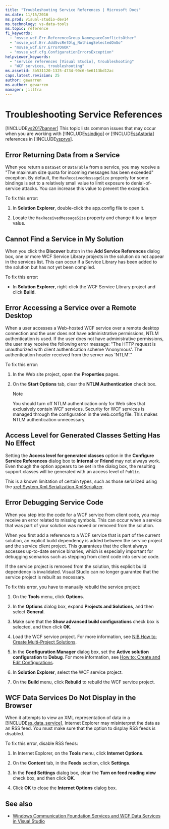 ```yaml
---
title: "Troubleshooting Service References | Microsoft Docs"
ms.date: 11/15/2016
ms.prod: visual-studio-dev14
ms.technology: vs-data-tools
ms.topic: reference
f1_keywords:
  - "msvse_wcf.Err.ReferenceGroup_NamespaceConflictsOther"
  - "msvse_wcf.Err.AddSvcRefDlg_NothingSelectedOnGo"
  - "msvse_wcf.Err.ErrorOnOK"
  - "msvse_wcf.cfg.ConfigurationErrorsException"
helpviewer_keywords:
  - "service references [Visual Studio], troubleshooting"
  - "WCF services, troubleshooting"
ms.assetid: 3b531120-1325-4734-90c6-6e6113bd12ac
caps.latest.revision: 25
author: gewarren
ms.author: gewarren
manager: jillfra
---
```

# Troubleshooting Service References
[!INCLUDE[vs2017banner](../includes/vs2017banner.md)]
This topic lists common issues that may occur when you are working with [!INCLUDE[vsindigo](../includes/vsindigo-md.md)] or [!INCLUDE[ssAstoria](../includes/ssastoria-md.md)] references in [!INCLUDE[vsprvs](../includes/vsprvs-md.md)].

## Error Returning Data from a Service
 When you return a `DataSet` or `DataTable` from a service, you may receive a "The maximum size quota for incoming messages has been exceeded" exception. By default, the `MaxReceivedMessageSize` property for some bindings is set to a relatively small value to limit exposure to denial-of-service attacks. You can increase this value to prevent the exception.

 To fix this error:

1. In **Solution Explorer**, double-click the app.config file to open it.

2. Locate the `MaxReceivedMessageSize` property and change it to a larger value.

## Cannot Find a Service in My Solution
 When you click the **Discover** button in the **Add Service References** dialog box, one or more WCF Service Library projects in the solution do not appear in the services list. This can occur if a Service Library has been added to the solution but has not yet been compiled.

 To fix this error:

- In **Solution Explorer**, right-click the WCF Service Library project and click **Build**.

## Error Accessing a Service over a Remote Desktop
 When a user accesses a Web-hosted WCF service over a remote desktop connection and the user does not have administrative permissions, NTLM authentication is used. If the user does not have administrative permissions, the user may receive the following error message: "The HTTP request is unauthorized with client authentication scheme 'Anonymous'. The authentication header received from the server was 'NTLM'."

 To fix this error:

1. In the Web site project, open the **Properties** pages.

2. On the **Start Options** tab, clear the **NTLM Authentication** check box.

    > [!NOTE]
    > You should turn off NTLM authentication only for Web sites that exclusively contain WCF services. Security for WCF services is managed through the configuration in the web.config file. This makes NTLM authentication unnecessary.

## Access Level for Generated Classes Setting Has No Effect
 Setting the **Access level for generated classes** option in the **Configure Service References** dialog box to **Internal** or **Friend** may not always work. Even though the option appears to be set in the dialog box, the resulting support classes will be generated with an access level of `Public`.

 This is a known limitation of certain types, such as those serialized using the <xref:System.Xml.Serialization.XmlSerializer>.

## Error Debugging Service Code
 When you step into the code for a WCF service from client code, you may receive an error related to missing symbols. This can occur when a service that was part of your solution was moved or removed from the solution.

 When you first add a reference to a WCF service that is part of the current solution, an explicit build dependency is added between the service project and the service client project. This guarantees that the client always accesses up-to-date service binaries, which is especially important for debugging scenarios such as stepping from client code into service code.

 If the service project is removed from the solution, this explicit build dependency is invalidated. Visual Studio can no longer guarantee that the service project is rebuilt as necessary.

 To fix this error, you have to manually rebuild the service project:

1. On the **Tools** menu, click **Options**.

2. In the **Options** dialog box, expand **Projects and Solutions**, and then select **General**.

3. Make sure that the **Show advanced build configurations** check box is selected, and then click **OK**.

4. Load the WCF service project. For more information, see [NIB How to: Create Multi-Project Solutions](http://msdn.microsoft.com/02ecd6dd-0114-46fe-b335-ba9c5e3020d6).

5. In the **Configuration Manager** dialog box, set the **Active solution configuration** to **Debug**. For more information, see [How to: Create and Edit Configurations](../ide/how-to-create-and-edit-configurations.md).

6. In **Solution Explorer**, select the WCF service project.

7. On the **Build** menu, click **Rebuild** to rebuild the WCF service project.

## WCF Data Services Do Not Display in the Browser
 When it attempts to view an XML representation of data in a [!INCLUDE[ss_data_service](../includes/ss-data-service-md.md)], Internet Explorer may misinterpret the data as an RSS feed. You must make sure that the option to display RSS feeds is disabled.

 To fix this error, disable RSS feeds:

1. In Internet Explorer, on the **Tools** menu, click **Internet Options**.

2. On the **Content** tab, in the **Feeds** section, click **Settings**.

3. In the **Feed Settings** dialog box, clear the **Turn on feed reading view** check box, and then click **OK**.

4. Click **OK** to close the **Internet Options** dialog box.

## See also

- [Windows Communication Foundation Services and WCF Data Services in Visual Studio](../data-tools/windows-communication-foundation-services-and-wcf-data-services-in-visual-studio.md)